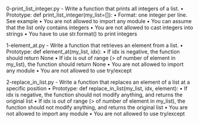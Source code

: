 0-print_list_integer.py - Write a function that prints all integers of a list.
    • Prototype: def print_list_integer(my_list=[]):
    • Format: one integer per line. See example
    • You are not allowed to import any module
    • You can assume that the list only contains integers
    • You are not allowed to cast integers into strings
    • You have to use str.format() to print integers

1-element_at.py - Write a function that retrieves an element from a list.
    • Prototype: def element_at(my_list, idx):
    • If idx is negative, the function should return None
    • If idx is out of range (> of number of element in my_list), the function should return None
    • You are not allowed to import any module
    • You are not allowed to use try/except

2-replace_in_list.py - Write a function that replaces an element of a list at a specific position
    • Prototype: def replace_in_list(my_list, idx, element):
    • If idx is negative, the function should not modify anything, and returns the original list
    • If idx is out of range (> of number of element in my_list), the function should not modify anything, and returns the original list
    • You are not allowed to import any module
    • You are not allowed to use try/except

